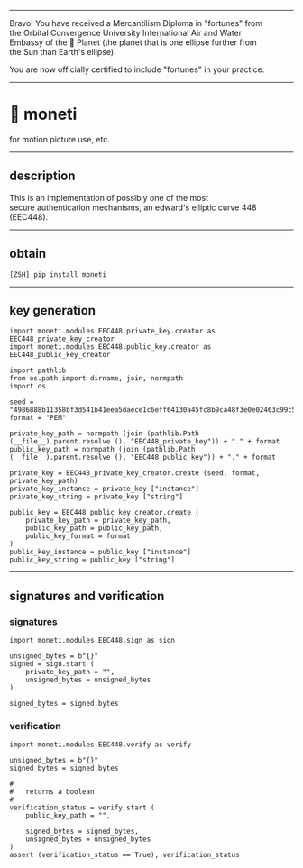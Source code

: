 


******

Bravo!  You have received a Mercantilism Diploma in "fortunes" from     
the Orbital Convergence University International Air and Water  
Embassy of the 🍊 Planet (the planet that is one ellipse further from  
the Sun than Earth's ellipse).  

You are now officially certified to include "fortunes" in your practice.  

******



# 🎥 moneti
for motion picture use, etc.   

---

## description
This is an implementation of possibly one of the most  
secure authentication mechanisms, an edward's elliptic curve 448 (EEC448).   

---

## obtain
`[ZSH] pip install moneti`

---

## key generation
```
import moneti.modules.EEC448.private_key.creator as EEC448_private_key_creator
import moneti.modules.EEC448.public_key.creator as EEC448_public_key_creator

import pathlib
from os.path import dirname, join, normpath
import os

seed = "4986888b11358bf3d541b41eea5daece1c6eff64130a45fc8b9ca48f3e0e02463c99c5aedc8a847686d669b7d547c18fe448fc5111ca88f4e8"
format = "PEM"

private_key_path = normpath (join (pathlib.Path (__file__).parent.resolve (), "EEC448_private_key")) + "." + format
public_key_path = normpath (join (pathlib.Path (__file__).parent.resolve (), "EEC448_public_key")) + "." + format

private_key = EEC448_private_key_creator.create (seed, format, private_key_path)
private_key_instance = private_key ["instance"]
private_key_string = private_key ["string"]

public_key = EEC448_public_key_creator.create (
	private_key_path = private_key_path,
	public_key_path = public_key_path,
	public_key_format = format
)
public_key_instance = public_key ["instance"]
public_key_string = public_key ["string"]
```

---

## signatures and verification

### signatures
```
import moneti.modules.EEC448.sign as sign

unsigned_bytes = b"{}"
signed = sign.start (
	private_key_path = "",
	unsigned_bytes = unsigned_bytes
)

signed_bytes = signed.bytes
```


### verification
```
import moneti.modules.EEC448.verify as verify

unsigned_bytes = b"{}"
signed_bytes = signed.bytes	
	
#
#	returns a boolean 
#
verification_status = verify.start (
	public_key_path = "",
	
	signed_bytes = signed_bytes,
	unsigned_bytes = unsigned_bytes
)
assert (verification_status == True), verification_status

```